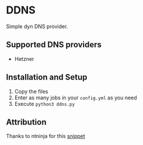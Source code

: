 # DDNS

Simple dyn DNS provider.

## Supported DNS providers

- Hetzner

## Installation and Setup

1. Copy the files
2. Enter as many jobs in your `config.yml` as you need
3. Execute `python3 ddns.py`

## Attribution

Thanks to ntninja for this [snippet](https://gitlab.com/-/snippets/1900824)
